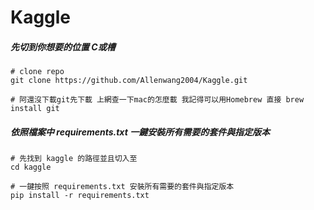# Kaggle

##### 先切到你想要的位置 C或槽

```
# clone repo
git clone https://github.com/Allenwang2004/Kaggle.git

# 阿還沒下載git先下載 上網查一下mac的怎麼載 我記得可以用Homebrew 直接 brew install git

```

##### 依照檔案中 requirements.txt 一鍵安裝所有需要的套件與指定版本

```
# 先找到 kaggle 的路徑並且切入至
cd kaggle

# 一鍵按照 requirements.txt 安裝所有需要的套件與指定版本
pip install -r requirements.txt
```
